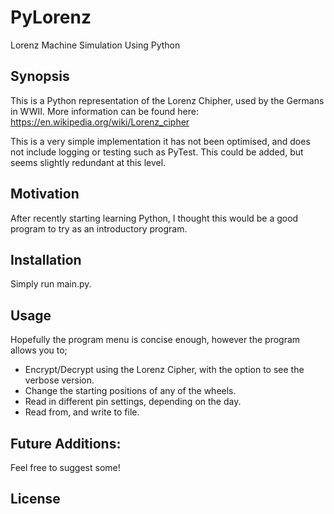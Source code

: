 # PyLorenz
Lorenz Machine Simulation Using Python

## Synopsis

This is a Python representation of the Lorenz Chipher, used by the Germans in WWII.
More information can be found here: https://en.wikipedia.org/wiki/Lorenz_cipher

This is a very simple implementation it has not been optimised, and does not include logging or testing such as PyTest.
This could be added, but seems slightly redundant at this level.

## Motivation

After recently starting learning Python, I thought this would be a good program to try as an introductory program.

## Installation

Simply run main.py.

## Usage

Hopefully the program menu is concise enough, however the program allows you to;
* Encrypt/Decrypt using the Lorenz Cipher, with the option to see the verbose version.
* Change the starting positions of any of the wheels.
* Read in different pin settings, depending on the day.
* Read from, and write to file.

## Future Additions:
Feel free to suggest some!

## License

